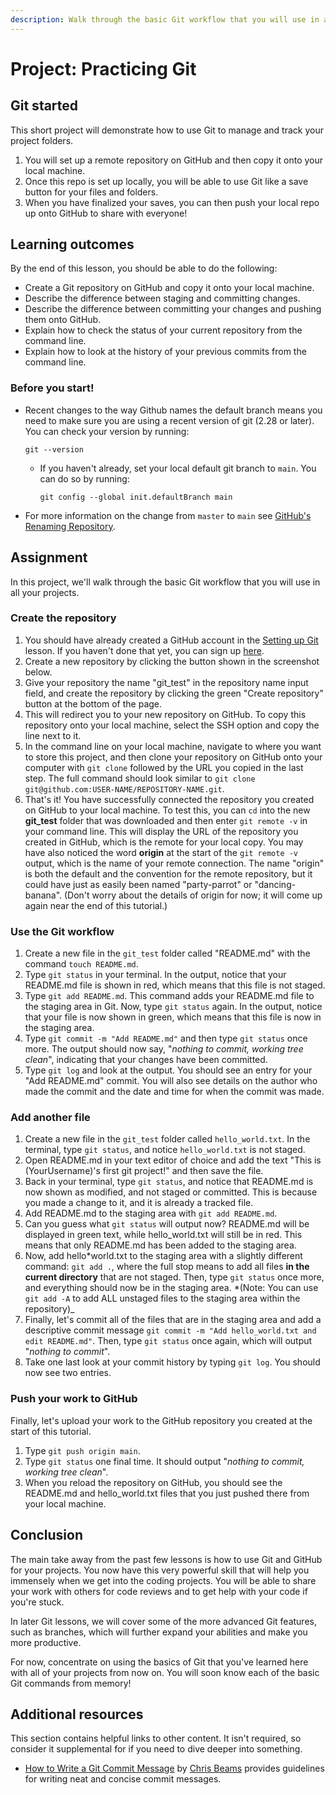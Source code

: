 ```yaml
---
description: Walk through the basic Git workflow that you will use in all your projects.
---
```


# Project: Practicing Git

## Git started

This short project will demonstrate how to use Git to manage and track your project folders.

1. You will set up a remote repository on GitHub and then copy it onto your local machine.
2. Once this repo is set up locally, you will be able to use Git like a save button for your files and folders.
3. When you have finalized your saves, you can then push your local repo up onto GitHub to share with everyone!

## Learning outcomes

By the end of this lesson, you should be able to do the following:

- Create a Git repository on GitHub and copy it onto your local machine.
- Describe the difference between staging and committing changes.
- Describe the difference between committing your changes and pushing them onto GitHub.
- Explain how to check the status of your current repository from the command line.
- Explain how to look at the history of your previous commits from the command line.

### Before you start!

- Recent changes to the way Github names the default branch means you need to make sure you are using a recent version of git \(2.28 or later\). You can check your version by running:

  `git --version`

  - If you haven't already, set your local default git branch to `main`. You can do so by running:

    `git config --global init.defaultBranch main`

- For more information on the change from `master` to `main` see [GitHub's Renaming Repository](https://github.com/github/renaming).

## Assignment

In this project, we'll walk through the basic Git workflow that you will use in all your projects.

### **Create the repository**

1. You should have already created a GitHub account in the [Setting up Git](https://www.learnhowtocodebook.com/foundations/requirements/setting-up-git) lesson. If you haven't done that yet, you can sign up [here](https://github.com/).
2. Create a new repository by clicking the button shown in the screenshot below.
3. Give your repository the name "git_test" in the repository name input field, and create the repository by clicking the green "Create repository" button at the bottom of the page.
4. This will redirect you to your new repository on GitHub. To copy this repository onto your local machine, select the SSH option and copy the line next to it.
5. In the command line on your local machine, navigate to where you want to store this project, and then clone your repository on GitHub onto your computer with `git clone` followed by the URL you copied in the last step. The full command should look similar to `git clone git@github.com:USER-NAME/REPOSITORY-NAME.git`.
6. That's it! You have successfully connected the repository you created on GitHub to your local machine. To test this, you can `cd` into the new **git_test** folder that was downloaded and then enter `git remote -v` in your command line. This will display the URL of the repository you created in GitHub, which is the remote for your local copy. You may have also noticed the word **origin** at the start of the `git remote -v` output, which is the name of your remote connection. The name "origin" is both the default and the convention for the remote repository, but it could have just as easily been named "party-parrot" or "dancing-banana". \(Don't worry about the details of origin for now; it will come up again near the end of this tutorial.\)

### **Use the Git workflow**

1. Create a new file in the `git_test` folder called "README.md" with the command `touch README.md`.
2. Type `git status` in your terminal. In the output, notice that your README.md file is shown in red, which means that this file is not staged.
3. Type `git add README.md`. This command adds your README.md file to the staging area in Git. Now, type `git status` again. In the output, notice that your file is now shown in green, which means that this file is now in the staging area.
4. Type `git commit -m "Add README.md"` and then type `git status` once more. The output should now say, "_nothing to commit, working tree clean_", indicating that your changes have been committed.
5. Type `git log` and look at the output. You should see an entry for your "Add README.md" commit. You will also see details on the author who made the commit and the date and time for when the commit was made.

### **Add another file**

1. Create a new file in the `git_test` folder called `hello_world.txt`. In the terminal, type `git status`, and notice `hello_world.txt` is not staged.
2. Open README.md in your text editor of choice and add the text "This is \(YourUsername\)'s first git project!" and then save the file.
3. Back in your terminal, type `git status`, and notice that README.md is now shown as modified, and not staged or committed. This is because you made a change to it, and it is already a tracked file.
4. Add README.md to the staging area with `git add README.md`.
5. Can you guess what `git status` will output now? README.md will be displayed in green text, while hello_world.txt will still be in red. This means that only README.md has been added to the staging area.
6. Now, add hello*world.txt to the staging area with a slightly different command: `git add .`, where the full stop means to add all files **in the current directory** that are not staged. Then, type `git status` once more, and everything should now be in the staging area. *\(Note: You can use `git add -A` to add ALL unstaged files to the staging area within the repository\)\_
7. Finally, let's commit all of the files that are in the staging area and add a descriptive commit message `git commit -m "Add hello_world.txt and edit README.md"`. Then, type `git status` once again, which will output "_nothing to commit_".
8. Take one last look at your commit history by typing `git log`. You should now see two entries.

### **Push your work to GitHub**

Finally, let's upload your work to the GitHub repository you created at the start of this tutorial.

1. Type `git push origin main`.
2. Type `git status` one final time. It should output "_nothing to commit, working tree clean_".
3. When you reload the repository on GitHub, you should see the README.md and hello_world.txt files that you just pushed there from your local machine.

## Conclusion

The main take away from the past few lessons is how to use Git and GitHub for your projects. You now have this very powerful skill that will help you immensely when we get into the coding projects. You will be able to share your work with others for code reviews and to get help with your code if you're stuck.

In later Git lessons, we will cover some of the more advanced Git features, such as branches, which will further expand your abilities and make you more productive.

For now, concentrate on using the basics of Git that you've learned here with all of your projects from now on. You will soon know each of the basic Git commands from memory!

## Additional resources

This section contains helpful links to other content. It isn't required, so consider it supplemental for if you need to dive deeper into something.

- [How to Write a Git Commit Message](https://chris.beams.io/posts/git-commit/) by [Chris Beams](https://github.com/cbeams) provides guidelines for writing neat and concise commit messages.
